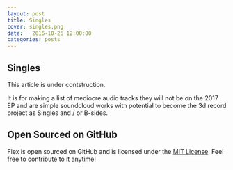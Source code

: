 ```yaml
---
layout: post
title: Singles
cover: singles.png
date:   2016-10-26 12:00:00
categories: posts
---
```


## Singles

This article is under contstruction.

It is for making a list of mediocre audio tracks they will not be on the 2017 EP and 
are simple soundcloud works with potential to become the 3d record project as Singles
and / or B-sides. 



## Open Sourced on GitHub

Flex is open sourced on GitHub 
and is licensed under the [MIT License](http://opensource.org/licenses/MIT).
 Feel free to contribute to it anytime!
